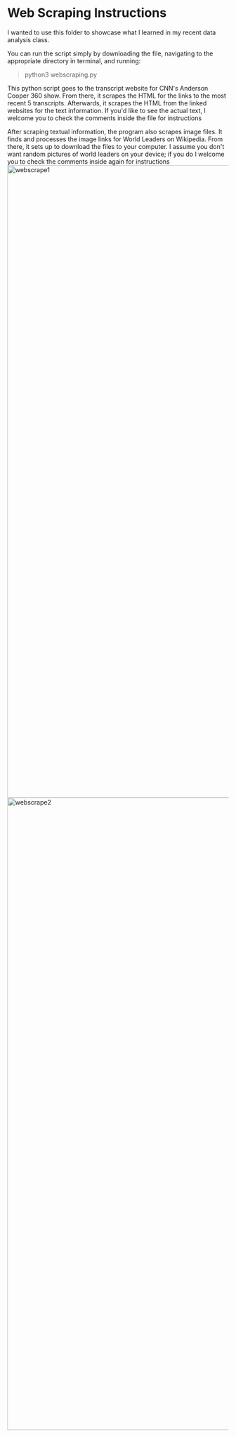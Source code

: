 Web Scraping Instructions
===
I wanted to use this folder to showcase what I learned in my recent data analysis class.

You can run the script simply by downloading the file, navigating to the appropriate directory in terminal, and running:
>python3 webscraping.py

This python script goes to the transcript website for CNN's Anderson Cooper 360 show.
From there, it scrapes the HTML for the links to the most recent 5 transcripts.
Afterwards, it scrapes the HTML from the linked websites for the text information.
If you'd like to see the actual text, I welcome you to check the comments inside the file for instructions

After scraping textual information, the program also scrapes image files.
It finds and processes the image links for World Leaders on Wikipedia. From there, it sets up to download the files to your computer.
I assume you don't want random pictures of world leaders on your device; if you do I welcome you to check the comments inside again for instructions
<img width="1440" alt="webscrape1" src="https://user-images.githubusercontent.com/124002750/222553631-2147e372-068a-4fbc-b72b-b47159609b77.png">
<img width="1440" alt="webscrape2" src="https://user-images.githubusercontent.com/124002750/222553649-93e9f5d8-51e4-418a-aa3e-ba82c6bbcc39.png">
